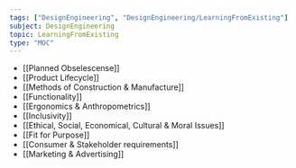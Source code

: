 ```yaml
---
tags: ["DesignEngineering", "DesignEngineering/LearningFromExisting"]
subject: DesignEngineering
topic: LearningFromExisting
type: "MOC"
---
```


 - [[Planned Obselescense]]
 - [[Product Lifecycle]]
 - [[Methods of Construction & Manufacture]]
 - [[Functionality]]
 - [[Ergonomics & Anthropometrics]]
 - [[Inclusivity]]
 - [[Ethical, Social, Economical, Cultural & Moral Issues]]
 - [[Fit for Purpose]]
 - [[Consumer & Stakeholder requirements]]
 - [[Marketing & Advertising]]